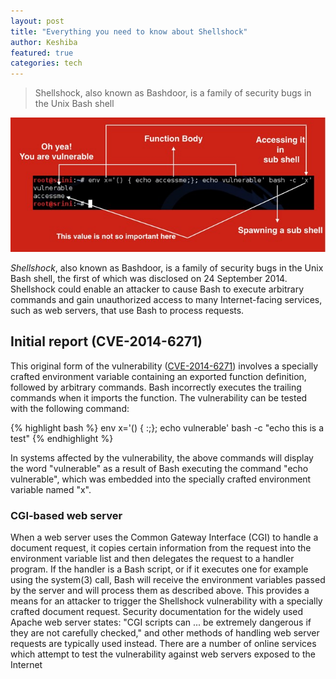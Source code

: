 ```yaml
---
layout: post
title: "Everything you need to know about Shellshock"
author: Keshiba
featured: true
categories: tech
---
```


> Shellshock, also known as Bashdoor, is a family of security bugs in the Unix Bash shell

![Shellcode Image](/assets/img/posts/shellshock.jpg)

*Shellshock*, also known as Bashdoor, is a family of security bugs in the Unix Bash shell, the first of which was disclosed on 24 September 2014. Shellshock could enable an attacker to cause Bash to execute arbitrary commands and gain unauthorized access to many Internet-facing services, such as web servers, that use Bash to process requests.

## Initial report (CVE-2014-6271)

This original form of the vulnerability ([CVE-2014-6271][LINK-CVE-2014-6271]) involves a specially crafted environment variable containing an exported function definition, followed by arbitrary commands. Bash incorrectly executes the trailing commands when it imports the function. The vulnerability can be tested with the following command:

{% highlight bash %}
env x='() { :;}; echo vulnerable' bash -c "echo this is a test"
{% endhighlight %}

In systems affected by the vulnerability, the above commands will display the word "vulnerable" as a result of Bash executing the command "echo vulnerable", which was embedded into the specially crafted environment variable named "x".


### CGI-based web server

When a web server uses the Common Gateway Interface (CGI) to handle a document request, it copies certain information from the request into the environment variable list and then delegates the request to a handler program. If the handler is a Bash script, or if it executes one for example using the system(3) call, Bash will receive the environment variables passed by the server and will process them as described above. This provides a means for an attacker to trigger the Shellshock vulnerability with a specially crafted document request.
Security documentation for the widely used Apache web server states: "CGI scripts can ... be extremely dangerous if they are not carefully checked," and other methods of handling web server requests are typically used instead. There are a number of online services which attempt to test the vulnerability against web servers exposed to the Internet

[LINK-CVE-2014-6271]: https://cve.mitre.org/cgi-bin/cvename.cgi?name=CVE-2014-6271